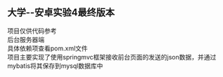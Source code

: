 ## 大学--安卓实验4最终版本
项目仅供代码参考  
后台服务器端  
具体依赖项查看pom.xml文件  
项目主要实现了使用springmvc框架接收前台页面的发送的json数据，并通过mybatis将其保存到mysql数据库中  
